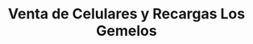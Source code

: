 ---
title: "Venta de Celulares y Recargas Los Gemelos"
url: /jinotega/venta-de-celulares-y-recargas-los-gemelos/
shop: Handy
---